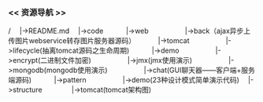 ### << 资源导航 >>

/
　|->README.md
　|->code
　　　|->web
　　　　　|->back（ajax异步上传图片webservice转存图片服务器源码）
　　　|->tomcat
　　　　　|->lifecycle(抽离tomcat源码之生命周期)
　　　|->demo
　　　　　|->encrypt(二进制文件加密)
　　　　　|->jmx(jmx使用演示)
　　　　　|->mongodb(mongodb使用演示)
　　　　　|->chat(GUI聊天器——客户端+服务端源码)
　　　|->pattern
　　　　　|->demo(23种设计模式简单演示代码)
　|->structure
　　　　|->tomcat(tomcat架构图)
